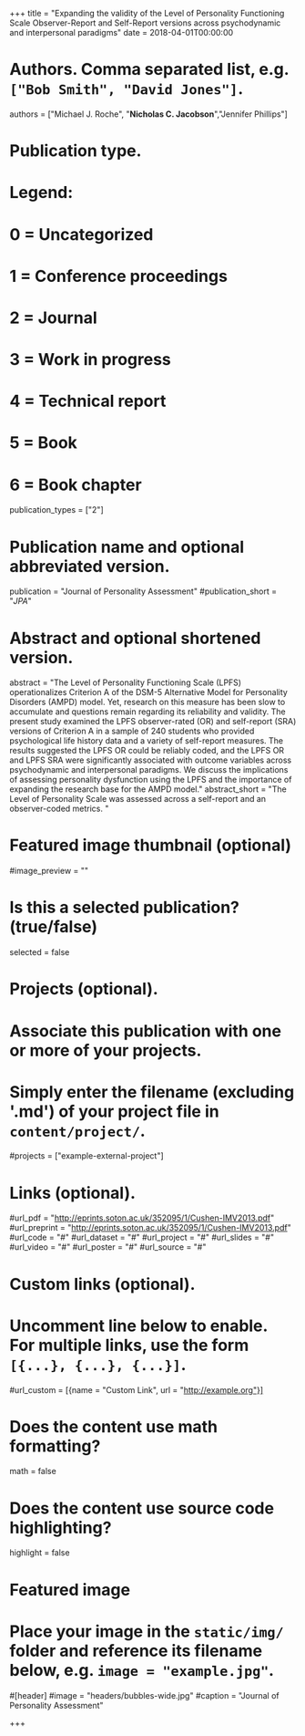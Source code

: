 +++
title = "Expanding the validity of the Level of Personality Functioning Scale Observer-Report and Self-Report versions across psychodynamic and interpersonal paradigms"
date = 2018-04-01T00:00:00

# Authors. Comma separated list, e.g. `["Bob Smith", "David Jones"]`.
authors = ["Michael J. Roche", "**Nicholas C. Jacobson**","Jennifer Phillips"]

# Publication type.
# Legend:
# 0 = Uncategorized
# 1 = Conference proceedings
# 2 = Journal
# 3 = Work in progress
# 4 = Technical report
# 5 = Book
# 6 = Book chapter
publication_types = ["2"]

# Publication name and optional abbreviated version.
publication = "Journal of Personality Assessment"
#publication_short = "*JPA*"

# Abstract and optional shortened version.
abstract = "The Level of Personality Functioning Scale (LPFS) operationalizes Criterion A of the DSM-5 Alternative Model for Personality Disorders (AMPD) model. Yet, research on this measure has been slow to accumulate and questions remain regarding its reliability and validity. The present study examined the LPFS observer-rated (OR) and self-report (SRA) versions of Criterion A in a sample of 240 students who provided psychological life history data and a variety of self-report measures. The results suggested the LPFS OR could be reliably coded, and the LPFS OR and LPFS SRA were significantly associated with outcome variables across psychodynamic and interpersonal paradigms. We discuss the implications of assessing personality dysfunction using the LPFS and the importance of expanding the research base for the AMPD model."
abstract_short = "The Level of Personality Scale was assessed across a self-report and an observer-coded metrics. "

# Featured image thumbnail (optional)
#image_preview = ""

# Is this a selected publication? (true/false)
selected = false

# Projects (optional).
#   Associate this publication with one or more of your projects.
#   Simply enter the filename (excluding '.md') of your project file in `content/project/`.
#projects = ["example-external-project"]

# Links (optional).
#url_pdf = "http://eprints.soton.ac.uk/352095/1/Cushen-IMV2013.pdf"
#url_preprint = "http://eprints.soton.ac.uk/352095/1/Cushen-IMV2013.pdf"
#url_code = "#"
#url_dataset = "#"
#url_project = "#"
#url_slides = "#"
#url_video = "#"
#url_poster = "#"
#url_source = "#"

# Custom links (optional).
#   Uncomment line below to enable. For multiple links, use the form `[{...}, {...}, {...}]`.
#url_custom = [{name = "Custom Link", url = "http://example.org"}]

# Does the content use math formatting?
math = false

# Does the content use source code highlighting?
highlight = false

# Featured image
# Place your image in the `static/img/` folder and reference its filename below, e.g. `image = "example.jpg"`.
#[header]
#image = "headers/bubbles-wide.jpg"
#caption = "Journal of Personality Assessment"

+++

